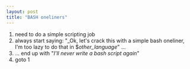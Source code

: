 ```yaml
---
layout: post
title: "BASH oneliners"
---
```


1. need to do a simple scripting job
2. always start saying: "_Ok, let's crack this with a simple bash oneliner, I'm too lazy to do that in $_other_language_" ...
3. ... end up with "_I'll never write a bash script again_"
4. goto 1

